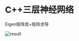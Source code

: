 # C++三层神经网络
Eigen矩阵库+矩阵求导

![result](https://github.com/user-attachments/assets/ccc5a067-4041-42f5-91f2-91753ef1e8e1)
